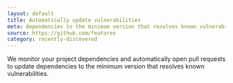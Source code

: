 ```yaml
---
layout: default
title: Automatically update vulnerabilities
meta: dependencies to the minimum version that resolves known vulnerabilities
source: https://github.com/features
category: recently-discovered
---
```


We monitor your project dependencies and automatically open pull requests to update dependencies to the minimum version that resolves known vulnerabilities.
